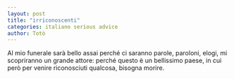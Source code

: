 ```yaml
---
layout: post
title: "irriconoscenti"
categories: italiano serious advice
author: Totò
---
```

Al mio funerale sarà bello assai perché ci saranno parole, paroloni, elogi, mi scopriranno un grande attore: perché questo è un bellissimo paese, in cui però per venire riconosciuti qualcosa, bisogna morire.
